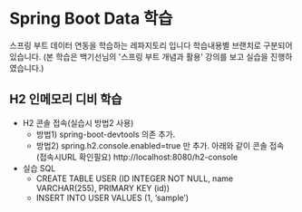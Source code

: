# Spring Boot Data 학습

스프링 부트 데이터 연동을 학습하는 레파지토리 입니다
학습내용별 브랜치로 구분되어 있습니다.
(본 학습은 백기선님의 '스프링 부트 개념과 활용' 강의를 보고 실습을 진행하였습니다.)

## H2 인메모리 디비 학습

 - H2 콘솔 접속(실습시 방법2 사용)
   - 방법1) spring-boot-devtools 의존 추가.
   - 방법2) spring.h2.console.enabled=true 만 추가.
아래와 같이 콘솔 접속 (접속시URL 확인필요)
http://localhost:8080/h2-console
- 실습 SQL
    -   CREATE TABLE USER (ID INTEGER NOT NULL, name VARCHAR(255), PRIMARY KEY (id))
    -   INSERT INTO USER VALUES (1, ‘sample’)
